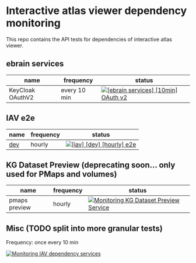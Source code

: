 # Interactive atlas viewer dependency monitoring

This repo contains the API tests for dependencies of interactive atlas viewer.

## ebrain services

| name | frequency | status |
| --- | --- | --- |
| KeyCloak OAuthV2 | every 10 min | [![[ebrain services] [10min] OAuth v2](https://github.com/FZJ-INM1-BDA/iav-dep-test/workflows/%5Bebrain%20services%5D%20%5B10min%5D%20OAuth%20v2/badge.svg)](https://github.com/FZJ-INM1-BDA/iav-dep-test/actions?query=workflow%3A%22%5Bebrain+services%5D+%5B10min%5D+OAuth+v2%22) |


## IAV e2e

| name | frequency | status |
| --- | --- | --- |
| [dev](https://interactive-viewer-next.apps-dev.hbp.eu/) | hourly | [![[iav] [dev] [hourly] e2e](https://github.com/FZJ-INM1-BDA/iav-dep-test/workflows/%5Biav%5D%20%5Bdev%5D%20%5Bhourly%5D%20e2e/badge.svg)](https://github.com/FZJ-INM1-BDA/iav-dep-test/actions?query=workflow%3A%22%5Biav%5D+%5Bdev%5D+%5Bhourly%5D+e2e%22) | 

## KG Dataset Preview (deprecating soon... only used for PMaps and volumes)

| name | frequency | status |
| --- | --- | --- |
| pmaps preview | hourly | [![Monitoring KG Dataset Preview Service](https://github.com/fzj-inm1-bda/iav-dep-test/workflows/Monitoring%20KG%20Dataset%20Preview%20Service/badge.svg)](https://github.com/FZJ-INM1-BDA/iav-dep-test/actions?query=workflow%3A%22Monitoring+KG+Dataset+Preview+Service%22) |



## Misc (TODO split into more granular tests)

Frequency: once every 10 min

[![Monitoring IAV dependency services](https://github.com/fzj-inm1-bda/iav-dep-test/workflows/Monitoring%20IAV%20dependency%20services/badge.svg)](https://github.com/FZJ-INM1-BDA/iav-dep-test/actions?query=workflow%3A%22Monitoring+IAV+dependency+services%22)
